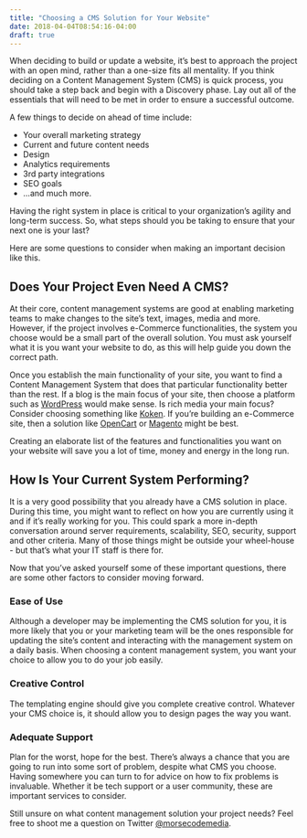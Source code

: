 ```yaml
---
title: "Choosing a CMS Solution for Your Website"
date: 2018-04-04T08:54:16-04:00
draft: true
---
```


When deciding to build or update a website, it’s best to approach the project with an open mind, rather than a one-size fits all mentality. If you think deciding on a Content Management System (CMS) is quick process, you should take a step back and begin with a Discovery phase. Lay out all of the essentials that will need to be met in order to ensure a successful outcome.

A few things to decide on ahead of time include:

* Your overall marketing strategy
* Current and future content needs
* Design
* Analytics requirements
* 3rd party integrations
* SEO goals
* ...and much more.

Having the right system in place is critical to your organization’s agility and long-term success. So, what steps should you be taking to ensure that your next one is your last?

Here are some questions to consider when making an important decision like this.

## Does Your Project Even Need A CMS?
At their core, content management systems are good at enabling marketing teams to make changes to the site’s text, images, media and more. However, if the project involves e-Commerce functionalities, the system you choose would be a small part of the overall solution. You must ask yourself what it is you want your website to do, as this will help guide you down the correct path.

Once you establish the main functionality of your site, you want to find a Content Management System that does that particular functionality better than the rest. If a blog is the main focus of your site, then choose a platform such as [WordPress][wordpress] would make sense. Is rich media your main focus? Consider choosing something like [Koken][koken]. If you’re building an e-Commerce site, then a solution like [OpenCart][opencart] or [Magento][magento] might be best.

Creating an elaborate list of the features and functionalities you want on your website will save you a lot of time, money and energy in the long run.

## How Is Your Current System Performing?
It is a very good possibility that you already have a CMS solution in place. During this time, you might want to reflect on how you are currently using it and if it’s really working for you. This could spark a more in-depth conversation around server requirements, scalability, SEO, security, support and other criteria. Many of those things might be outside your wheel-house - but that’s what your IT staff is there for.

Now that you’ve asked yourself some of these important questions, there are some other factors to consider moving forward.

### Ease of Use
Although a developer may be implementing the CMS solution for you, it is more likely that you or your marketing team will be the ones responsible for updating the site’s content and interacting with the management system on a daily basis. When choosing a content management system, you want your choice to allow you to do your job easily.

### Creative Control
The templating engine should give you complete creative control. Whatever your CMS choice is, it should allow you to design pages the way you want.

### Adequate Support
Plan for the worst, hope for the best. There’s always a chance that you are going to run into some sort of problem, despite what CMS you choose. Having somewhere you can turn to for advice on how to fix problems is invaluable. Whether it be tech support or a user community, these are important services to consider.

Still unsure on what content management solution your project needs? Feel free to shoot me a question on Twitter [@morsecodemedia][twacct].

  [twacct]: https://twitter.com/morsecodemedia "Follow @morsecodemedia on Twitter"
  [wordpress]: https://wordpress.org/ "WordPress"
  [koken]: http://koken.me/ "Koken"
  [opencart]: https://www.opencart.com/ "OpenCart"
  [magento]: https://magento.com/ "Magento"